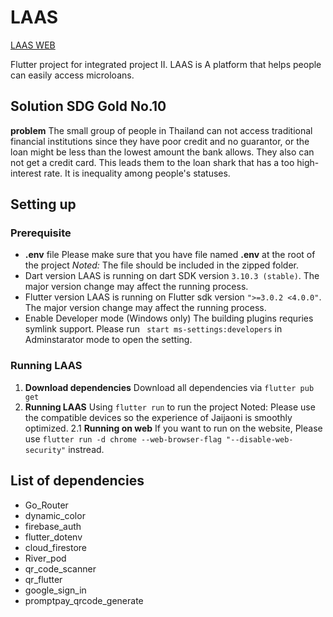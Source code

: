 # LAAS
[LAAS WEB](https://laas.pspgun.com/)

Flutter project for integrated project II.
LAAS is A platform that helps people can easily access microloans.

## Solution SDG Gold No.10
**problem**
     The small group of people in Thailand can not access traditional financial institutions since they have poor credit and no guarantor, or the loan might be less than the lowest amount the bank allows. They also can not get a credit card. This leads them to the loan shark that has a too high-interest rate. It is inequality among people's statuses.

## Setting up
### Prerequisite
- **.env** file 
Please make sure that you have file named **.env** at the root of the project 
 *Noted:* The file should be included in the zipped folder.
- Dart version
LAAS is running on dart SDK version ```3.10.3 (stable)```. The major version change may affect the running process.
- Flutter version
LAAS is running on Flutter sdk version ```">=3.0.2 <4.0.0"```. The major version change may affect the running process.
- Enable Developer mode (Windows only)
The building plugins requries symlink support. 
Please run ``` start ms-settings:developers``` in Adminstarator mode to open the setting.

### Running LAAS
1. **Download dependencies**
    Download all dependencies via ```flutter pub get```
2. **Running LAAS**
    Using ``` flutter run ``` to run the project 
    Noted: Please use the compatible devices so the experience of Jaijaoni is  smoothly optimized.
2.1 **Running on web**
    If you want to run on the website, Please use ```flutter run -d chrome --web-browser-flag "--disable-web-security"``` instread.

## List of dependencies
- Go_Router
- dynamic_color
- firebase_auth
- flutter_dotenv
- cloud_firestore
- River_pod
- qr_code_scanner
- qr_flutter
- google_sign_in 
- promptpay_qrcode_generate

